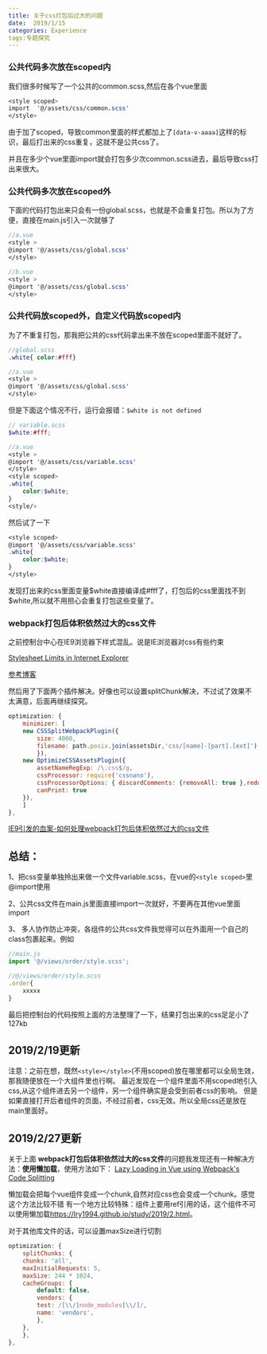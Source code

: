 ```yaml
---
title: 关于css打包后过大的问题  
date:  2019/1/15
categories: Experience
tags:专题探究
---
```


### 公共代码多次放在scoped内 
我们很多时候写了一个公共的common.scss,然后在各个vue里面

```scss
<style scoped>
import  '@/assets/css/common.scss'
</style>
```
由于加了scoped，导致common里面的样式都加上了``[data-v-aaaa]``这样的标识，最后打出来的css重复，这就不是公共css了。

并且在多少个vue里面import就会打包多少次common.scss进去，最后导致css打出来很大。

### 公共代码多次放在scoped外
下面的代码打包出来只会有一份global.scss，也就是不会重复打包。所以为了方便，直接在main.js引入一次就够了
```scss
//a.vue
<style >
@import '@/assets/css/global.scss'
</style>
```

```scss
//b.vue
<style >
@import '@/assets/css/global.scss'
</style>
```

### 公共代码放scoped外，自定义代码放scoped内
 为了不重复打包，那我把公共的css代码拿出来不放在scoped里面不就好了。

```scss
//global.scss
.white{ color:#fff}
```

```scss
//a.vue
<style >
@import '@/assets/css/global.scss'
</style>
```
但是下面这个情况不行，运行会报错：``$white is not defined``
```scss
// variable.scss
$white:#fff;
```

```scss
//a.vue
<style >
@import '@/assets/css/variable.scss'
</style>
<style scoped>
.white{
    color:$white;
}
<style/>
```
然后试了一下
```scss
<style scoped>
@import '@/assets/css/variable.scss'
.white{
    color:$white;
}
</style>
```
发现打出来的css里面变量$white直接编译成#fff了，打包后的css里面找不到$white,所以就不用担心会重复打包这些变量了。


### webpack打包后体积依然过大的css文件
 之前控制台中心在IE9浏览器下样式混乱。说是IE浏览器对css有些约束

[Stylesheet Limits in Internet Explorer](https://blogs.msdn.microsoft.com/ieinternals/2011/05/14/stylesheet-limits-in-internet-explorer/)

[参考博客](https://blog.csdn.net/napoleonxxx/article/details/80292006)

然后用了下面两个插件解决。好像也可以设置splitChunk解决，不过试了效果不太满意，后面再继续探究。
```js
optimization: {
    minimizer: [
    new CSSSplitWebpackPlugin({
        size: 4000,
        filename: path.posix.join(assetsDir,'css/[name]-[part].[ext]'),
        }),  
    new OptimizeCSSAssetsPlugin({
        assetNameRegExp: /\.css$/g,
        cssProcessor: require('cssnano'),
        cssProcessorOptions: { discardComments: {removeAll: true },reduceIdents:false },
        canPrint: true
    }),             
    ]
},
```
[IE9引发的血案-如何处理webpack打包后体积依然过大的css文件](https://blog.csdn.net/napoleonxxx/article/details/80292006)

## 总结：
1、把css变量单独拎出来做一个文件variable.scss，在vue的``<style scoped>``里@import使用

2、公共css文件在main.js里面直接import一次就好，不要再在其他vue里面import

3、 多人协作防止冲突，各组件的公共css文件我觉得可以在外面用一个自己的class包裹起来。例如

```js
//main.js
import '@/views/order/style.scss';

//@/views/order/style.scss
.order{
    xxxxx
}
```

最后把控制台的代码按照上面的方法整理了一下，结果打包出来的css足足小了127kb

2019/2/19更新
------------------------------------

注意：之前在想，既然``<style></style>``(不用scoped)放在哪里都可以全局生效，那我随便放在一个大组件里也行啊。
最近发现在一个组件里面不用scoped地引入css,从这个组件进去另一个组件，另一个组件确实是会受到前者css的影响。
但是如果直接打开后者组件的页面，不经过前者，css无效。所以全局css还是放在main里面好。

2019/2/27更新
------------------------------------

关于上面 **webpack打包后体积依然过大的css文件**的问题我发现还有一种解决方法：**使用懒加载**，使用方法如下：
[Lazy Loading in Vue using Webpack's Code Splitting](https://alexjover.com/blog/lazy-load-in-vue-using-webpack-s-code-splitting/)

懒加载会把每个vue组件变成一个chunk,自然对应css也会变成一个chunk。<span color="red">感觉这个方法比较不错</span>
有一个地方比较特殊：组件上要用ref引用的话，这个组件不可以使用懒加载<https://lry1994.github.io/study/2019/2.html>。

对于其他库文件的话，可以设置maxSize进行切割
```js
optimization: {
    splitChunks: {
    chunks: 'all',
    maxInitialRequests: 5,
    maxSize: 244 * 1024,
    cacheGroups: {
        default: false,
        vendors: {
        test: /[\\/]node_modules[\\/]/,
        name: 'vendors',
        },
    },
    },
},
```





